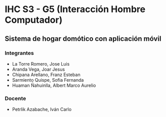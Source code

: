 # IHC S3 - G5 (Interacción Hombre Computador)
## Sistema de hogar domótico con aplicación móvil
### Integrantes
- La Torre Romero, Jose Luis
- Aranda Vega, Joar Jesus
- Chipana Arellano, Franz Esteban
- Sarmiento Quispe, Sofia Fernanda
- Huaman Ñahuinlla, Albert Marco Aurelio

### Docente
- Petrlik Azabache, Iván Carlo

